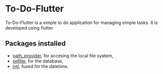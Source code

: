 # To-Do-Flutter

To-Do-Flutter is a simple to do application for managing simple tasks. It is developed using flutter

## Packages installed

- [path_provider](https://pub.dev/packages/path_provider), for accesing the local file syatem,
- [sqflite](https://pub.dev/packages/sqflite), for the database,
- [intl](https://pub.dev/packages/intl), fused for the datetime. 

